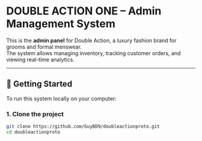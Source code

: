 # DOUBLE ACTION ONE – Admin Management System

This is the **admin panel** for Double Action, a luxury fashion brand for grooms and formal menswear.  
The system allows managing inventory, tracking customer orders, and viewing real-time analytics.

---

## 🚀 Getting Started

To run this system locally on your computer:

### 1. Clone the project
```bash
git clone https://github.com/GuyBD9/doubleactionproto.git
cd doubleactionproto